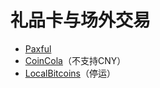 # 礼品卡与场外交易

* [Paxful](https://paxful.com/)
* [CoinCola](https://www.coincola.com/?lang=zh-CN)（不支持CNY）
* [LocalBitcoins](https://localbitcoins.com/)（停运）
